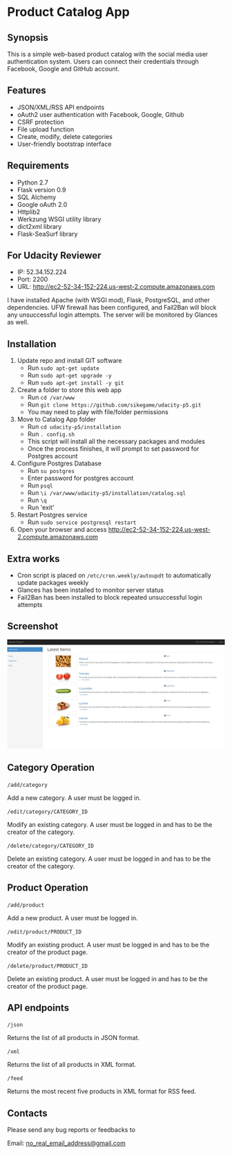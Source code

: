 <h1>Product Catalog App</h1>

## Synopsis

This is a simple web-based product catalog with the social media user authentication system. Users can connect their credentials through Facebook, Google and GitHub account.

## Features

- JSON/XML/RSS API endpoints
- oAuth2 user authentication with Facebook, Google, Github
- CSRF protection
- File upload function
- Create, modify, delete categories
- User-friendly bootstrap interface

## Requirements

- Python 2.7
- Flask version 0.9
- SQL Alchemy
- Google oAuth 2.0
- Httplib2
- Werkzung WSGI utility library
- dict2xml library
- Flask-SeaSurf library

## For Udacity Reviewer

- IP: 52.34.152.224
- Port: 2200
- URL: http://ec2-52-34-152-224.us-west-2.compute.amazonaws.com

I have installed Apache (with WSGI mod), Flask, PostgreSQL, and other dependencies. UFW firewall has been configured, and Fail2Ban will block any unsuccessful login attempts. The server will be monitored by Glances as well.

## Installation

1. Update repo and install GIT software
    - Run `sudo apt-get update`
    - Run `sudo apt-get upgrade -y`
    - Run `sudo apt-get install -y git`
2. Create a folder to store this web app
    - Run `cd /var/www`
    - Run `git clone https://github.com/sikegame/udacity-p5.git`
    - You may need to play with file/folder permissions
3. Move to Catalog App folder
    - Run `cd udacity-p5/installation`
    - Run `. config.sh`
    - This script will install all the necessary packages and modules
    - Once the process finishes, it will prompt to set password for Postgres account
4. Configure Postgres Database
    - Run `su postgres`
    - Enter password for postgres account
    - Run `psql`
    - Run `\i /var/www/udacity-p5/installation/catalog.sql`
    - Run `\q`
    - Run 'exit'
5. Restart Postgres service
    - Run `sudo service postgresql restart`
6. Open your browser and access http://ec2-52-34-152-224.us-west-2.compute.amazonaws.com

## Extra works

- Cron script is placed on `/etc/cron.weekly/autoupdt` to automatically update packages weekly
- Glances has been installed to monitor server status
- Fail2Ban has been installed to block repeated unsuccessful login attempts

## Screenshot

![Homepage](/screenshot.jpg)

## Category Operation

`/add/category`

Add a new category. A user must be logged in.

`/edit/category/CATEGORY_ID`

Modify an existing category. A user must be logged in and has to be the creator of the category.

`/delete/category/CATEGORY_ID`

Delete an existing category. A user must be logged in and has to be the creator of the category.

## Product Operation

`/add/product`

Add a new product. A user must be logged in.

`/edit/product/PRODUCT_ID`

Modify an existing product. A user must be logged in and has to be the creator of the product page.

`/delete/product/PRODUCT_ID`

Delete an existing product. A user must be logged in and has to be the creator of the product page.

## API endpoints

`/json`

Returns the list of all products in JSON format.

`/xml`

Returns the list of all products in XML format.

`/feed`

Returns the most recent five products in XML format for RSS feed.

## Contacts

Please send any bug reports or feedbacks to

Email: no_real_email_address@gmail.com